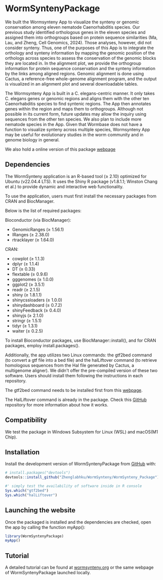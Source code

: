 
<!-- README.md is generated from README.Rmd. Please edit that file -->

# WormSyntenyPackage

<!-- badges: start -->
<!-- badges: end -->

We built the Wormsynteny App to visualize the synteny or genomic
conservation among eleven nematode Caenorhabditis species. Our previous
study identified orthologous genes in the eleven species and assigned
them into orthogroups based on protein sequence similarities (Ma, Lau,
and Zheng, Cell Genomics, 2024). Those analyses, however, did not
consider synteny. Thus, one of the purposes of this App is to integrate
the orthology and synteny information by mapping the genomic position of
the orthologs across species to assess the conservation of the genomic
blocks they are located in. In the alignment plot, we provide the
orthogroup information for protein sequence conservation and the synteny
information by the links among aligned regions. Genomic alignment is
done using Cactus, a reference-free whole-genome alignment program, and
the output is visualized in an alignment plot and several downloadable
tables.

The Wormsynteny App is built in a C. elegans-centric manner. It only
takes C. elegans genes or genomic regions and aligns them with the other
ten Caenorhabditis species to find syntenic regions. The App then
annotates genes within the region and maps them to orthogroups. Although
not possible in its current form, future updates may allow the inquiry
using sequences from the other ten species. We also plan to include more
nematode species in the App. Given that Wormbase does not have a
function to visualize synteny across multiple species, Wormsynteny App
may be useful for evolutionary studies in the worm community and in
genome biology in general.

We also hold a online version of this package [webpage](https://wormsynteny.org)

## Dependencies

The WormSynteny application is an R-based tool (≥ 2.10) optimized for
Ubuntu (v22.04.4 LTS). It uses the Shiny R package (v1.8.1.1;
Winston Chang et al.) to provide dynamic and interactive web
functionality.

To use the application, users must first install the necessary packages
from CRAN and BiocManager.

Below is the list of required packages:

Bioconductor (via BiocManager):

- GenomicRanges (≥ 1.56.1)
- IRanges (≥ 2.38.0)
- rtracklayer (≥ 1.64.0)

CRAN:

- cowplot (≥ 1.1.3)
- dplyr (≥ 1.1.4)
- DT (≥ 0.33)
- flextable (≥ 0.9.6)
- gggenomes (≥ 1.0.0)
- ggplot2 (≥ 3.5.1)
- readr (≥ 2.1.5)
- shiny (≥ 1.8.1.1)
- shinycssloaders (≥ 1.0.0)
- shinydashboard (≥ 0.7.2)
- shinyFeedback (≥ 0.4.0)
- shinyjs (≥ 2.1.0)
- stringr (≥ 1.5.1)
- tidyr (≥ 1.3.1)
- waiter (≥ 0.2.5)

To install Bioconductor packages, use BiocManager::install(), and for
CRAN packages, employ install.packages().

Additionally, the app utilizes two Linux commands: the gtf2bed command
(to convert a gtf file into a bed file) and the halLiftover command (to
retrieve homologous sequences from the Hal file generated by Cactus, a
multigenome aligner). We didn't offer the pre-compiled version of these two software. Users should install them following the instructions in each repository.

The gtf2bed command needs to be installed first from this
[webpage](https://bedops.readthedocs.io/en/latest/content/reference/file-management/conversion/gtf2bed.html#source).

The HalLiftover command is already in the package. Check this
[GitHub](https://github.com/ComparativeGenomicsToolkit/hal) repository
for more information about how it works.

## Compatibility
We test the package in Windows Subsystem for Linux (WSL) and macOS(M1 Chip).

## Installation

Install the development version of WormSyntenyPackage from
[GitHub](https://github.com/Zhenglabhku/WormSynteny/) with:

``` r
# install.packages("devtools")
devtools::install_github("Zhenglabhku/WormSynteny/WormSynteny_Package")
```

```r
#' simply test the availability of software inside in R console
Sys.which("gtf2bed")
Sys.which("halLiftover")
```

## Launching the website

Once the packaged is installed and the dependencies are checked, open the app by calling the function myApp():

``` r
library(WormSyntenyPackage)
myApp()
```
## Tutorial
A detailed tutorial can be found at [wormsynteny.org](https://wormsynteny.org/Wormsynteny/)
or the same webpage of WormSyntenyPackage launched locally. 
